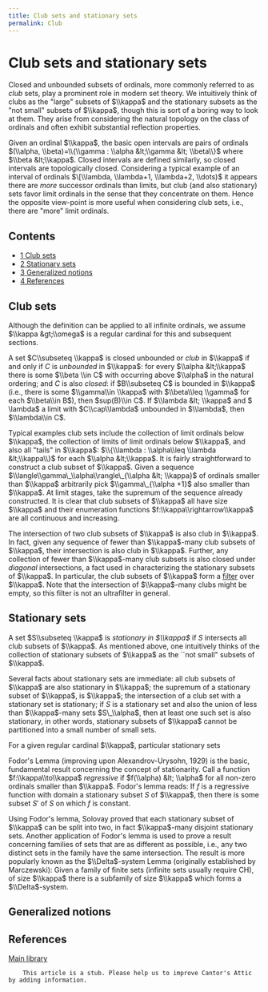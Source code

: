 ```yaml
---
title: Club sets and stationary sets
permalink: Club
---
```

# Club sets and stationary sets











  
Closed and unbounded subsets of ordinals, more commonly referred to as
*club* sets, play a prominent role in modern set theory. We intuitively
think of clubs as the "large" subsets of $\\kappa$ and the stationary
subsets as the "not small" subsets of $\\kappa$, though this is sort of
a boring way to look at them. They arise from considering the natural
topology on the class of ordinals and often exhibit substantial
reflection properties.

Given an ordinal $\\kappa$, the basic open intervals are pairs of
ordinals $(\\alpha, \\beta)=\\{\\gamma : \\alpha &lt;\\gamma &lt;
\\beta\\}$ where $\\beta &lt;\\kappa$. Closed intervals are defined
similarly, so closed intervals are topologically closed. Considering a
typical example of an interval of ordinals $\[\\lambda, \\lambda+1,
\\lambda+2, \\dots)$ it appears there are *more* successor ordinals than
limits, but club (and also stationary) sets favor limit ordinals in the
sense that they concentrate on them. Hence the opposite view-point is
more useful when considering club sets, i.e., there are "more" limit
ordinals.



## Contents


-   [<span class="tocnumber">1</span> <span class="toctext">Club
    sets</span>](#Club_sets)
-   [<span class="tocnumber">2</span> <span class="toctext">Stationary
    sets</span>](#Stationary_sets)
-   [<span class="tocnumber">3</span> <span class="toctext">Generalized
    notions</span>](#Generalized_notions)
-   [<span class="tocnumber">4</span> <span
    class="toctext">References</span>](#References)


## Club sets

Although the definition can be applied to all infinite ordinals, we
assume $\\kappa &gt;\\omega$ is a regular cardinal for this and
subsequent sections.

A set $C\\subseteq \\kappa$ is closed unbounded or *club* in $\\kappa$
if and only if $C$ is *unbounded* in $\\kappa$: for every $\\alpha
&lt;\\kappa$ there is some $\\beta \\in C$ with occurring above
$\\alpha$ in the natural ordering; and $C$ is also *closed*: if
$B\\subseteq C$ is bounded in $\\kappa$ (i.e., there is some
$\\gamma\\in \\kappa$ with $\\beta\\leq \\gamma$ for each $\\beta\\in
B$), then $sup(B)\\in C$. If $\\lambda &lt; \\kappa$ and $ \\lambda$ a
limit with $C\\cap\\lambda$ unbounded in $\\lambda$, then $\\lambda\\in
C$.

Typical examples club sets include the collection of limit ordinals
below $\\kappa$, the collection of limits of limit ordinals below
$\\kappa$, and also all "tails" in $\\kappa$: $\\{\\lambda :
\\alpha\\leq \\lambda &lt;\\kappa\\}$ for each $\\alpha &lt;\\kappa$. It
is fairly straightforward to construct a club subset of $\\kappa$. Given
a sequence $\\langle\\gamma\_\\alpha\\rangle\_{\\alpha &lt; \\kappa}$ of
ordinals smaller than $\\kappa$ arbitrarily pick $\\gamma\_{\\alpha +1}$
also smaller than $\\kappa$. At limit stages, take the supremum of the
sequence already constructed. It is clear that club subsets of $\\kappa$
all have size $\\kappa$ and their enumeration functions
$f:\\kappa\\rightarrow\\kappa$ are all continuous and increasing.

The intersection of two club subsets of $\\kappa$ is also club in
$\\kappa$. In fact, given any sequence of fewer than $\\kappa$-many club
subsets of $\\kappa$, their intersection is also club in $\\kappa$.
Further, any collection of fewer than $\\kappa$-many club subsets is
also closed under *diagonal* intersections, a fact used in
characterizing the stationary subsets of $\\kappa$. In particular, the
club subsets of $\\kappa$ form a
[filter](/Filter "Filter")
over $\\kappa$. Note that the intersection of $\\kappa$-many clubs might
be empty, so this filter is not an ultrafilter in general.

## Stationary sets

A set $S\\subseteq \\kappa$ is *stationary in $\\kappa$* if $S$
intersects all club subsets of $\\kappa$. As mentioned above, one
intuitively thinks of the collection of stationary subsets of $\\kappa$
as the \`\`not small" subsets of $\\kappa$.

Several facts about stationary sets are immediate: all club subsets of
$\\kappa$ are also stationary in $\\kappa$; the supremum of a stationary
subset of $\\kappa$, is $\\kappa$; the intersection of a club set with a
stationary set is stationary; if $S$ is a stationary set and also the
union of less than $\\kappa$-many sets $S\_\\alpha$, then at least one
such set is also stationary, in other words, stationary subsets of
$\\kappa$ cannot be partitioned into a small number of small sets.

For a given regular cardinal $\\kappa$, particular stationary sets

  
Fodor's Lemma (improving upon Alexandrov-Urysohn, 1929) is the basic,
fundamental result concerning the concept of stationarity. Call a
function $f:\\kappa\\to\\kappa$ *regressive* if $f(\\alpha) &lt;
\\alpha$ for all non-zero ordinals smaller than $\\kappa$. Fodor's lemma
reads: If $f$ is a regressive function with domain a stationary subset
$S$ of $\\kappa$, then there is some subset $S'$ of $S$ on which $f$ is
constant.

Using Fodor's lemma, Solovay proved that each stationary subset of
$\\kappa$ can be split into two, in fact $\\kappa$-many disjoint
stationary sets. Another application of Fodor's lemma is used to prove a
result concerning families of sets that are as different as possible,
i.e., any two distinct sets in the family have the same intersection.
The result is more popularly known as the $\\Delta$-system Lemma
(originally established by Marczewski): Given a family of finite sets
(infinite sets usually require CH), of size $\\kappa$ there is a
subfamily of size $\\kappa$ which forms a $\\Delta$-system.

## Generalized notions

## References

[Main
library](/Library "Library")

  

        This article is a stub. Please help us to improve Cantor's Attic by adding information.


